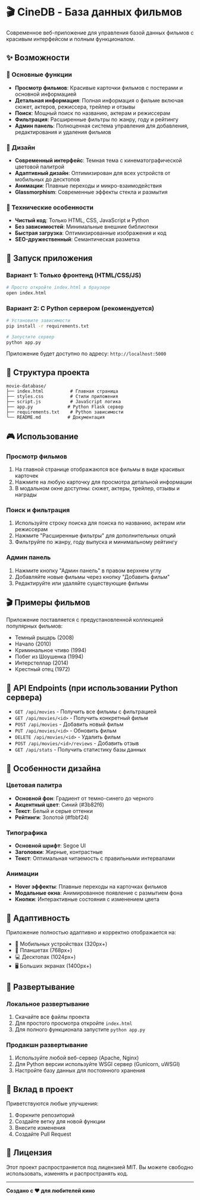# 🎬 CineDB - База данных фильмов

Современное веб-приложение для управления базой данных фильмов с красивым интерфейсом и полным функционалом.

## ✨ Возможности

### 🎯 Основные функции
- **Просмотр фильмов**: Красивые карточки фильмов с постерами и основной информацией
- **Детальная информация**: Полная информация о фильме включая сюжет, актеров, режиссера, трейлер и отзывы
- **Поиск**: Мощный поиск по названию, актерам и режиссерам
- **Фильтрация**: Расширенные фильтры по жанру, году и рейтингу
- **Админ панель**: Полноценная система управления для добавления, редактирования и удаления фильмов

### 🎨 Дизайн
- **Современный интерфейс**: Темная тема с кинематографической цветовой палитрой
- **Адаптивный дизайн**: Оптимизирован для всех устройств от мобильных до десктопов
- **Анимации**: Плавные переходы и микро-взаимодействия
- **Glassmorphism**: Современные эффекты стекла и размытия

### 🔧 Технические особенности
- **Чистый код**: Только HTML, CSS, JavaScript и Python
- **Без зависимостей**: Минимальные внешние библиотеки
- **Быстрая загрузка**: Оптимизированные изображения и код
- **SEO-дружественный**: Семантическая разметка

## 🚀 Запуск приложения

### Вариант 1: Только фронтенд (HTML/CSS/JS)
```bash
# Просто откройте index.html в браузере
open index.html
```

### Вариант 2: С Python сервером (рекомендуется)
```bash
# Установите зависимости
pip install -r requirements.txt

# Запустите сервер
python app.py
```

Приложение будет доступно по адресу: `http://localhost:5000`

## 📁 Структура проекта

```
movie-database/
├── index.html          # Главная страница
├── styles.css          # Стили приложения
├── script.js           # JavaScript логика
├── app.py             # Python Flask сервер
├── requirements.txt    # Python зависимости
└── README.md          # Документация
```

## 🎮 Использование

### Просмотр фильмов
1. На главной странице отображаются все фильмы в виде красивых карточек
2. Нажмите на любую карточку для просмотра детальной информации
3. В модальном окне доступны: сюжет, актеры, трейлер, отзывы и награды

### Поиск и фильтрация
1. Используйте строку поиска для поиска по названию, актерам или режиссерам
2. Нажмите "Расширенные фильтры" для дополнительных опций
3. Фильтруйте по жанру, году выпуска и минимальному рейтингу

### Админ панель
1. Нажмите кнопку "Админ панель" в правом верхнем углу
2. Добавляйте новые фильмы через кнопку "Добавить фильм"
3. Редактируйте или удаляйте существующие фильмы

## 🎬 Примеры фильмов

Приложение поставляется с предустановленной коллекцией популярных фильмов:
- Темный рыцарь (2008)
- Начало (2010)
- Криминальное чтиво (1994)
- Побег из Шоушенка (1994)
- Интерстеллар (2014)
- Крестный отец (1972)

## 🔧 API Endpoints (при использовании Python сервера)

- `GET /api/movies` - Получить все фильмы с фильтрацией
- `GET /api/movies/<id>` - Получить конкретный фильм
- `POST /api/movies` - Добавить новый фильм
- `PUT /api/movies/<id>` - Обновить фильм
- `DELETE /api/movies/<id>` - Удалить фильм
- `POST /api/movies/<id>/reviews` - Добавить отзыв
- `GET /api/stats` - Получить статистику базы данных

## 🎨 Особенности дизайна

### Цветовая палитра
- **Основной фон**: Градиент от темно-синего до черного
- **Акцентный цвет**: Синий (#3b82f6)
- **Текст**: Белый и серые оттенки
- **Рейтинги**: Золотой (#fbbf24)

### Типографика
- **Основной шрифт**: Segoe UI
- **Заголовки**: Жирные, контрастные
- **Текст**: Оптимальная читаемость с правильными интервалами

### Анимации
- **Hover эффекты**: Плавные переходы на карточках фильмов
- **Модальные окна**: Анимированное появление с размытием фона
- **Кнопки**: Интерактивные состояния с изменением цвета

## 📱 Адаптивность

Приложение полностью адаптивно и корректно отображается на:
- 📱 Мобильных устройствах (320px+)
- 📱 Планшетах (768px+)
- 💻 Десктопах (1024px+)
- 🖥️ Больших экранах (1400px+)

## 🚀 Развертывание

### Локальное развертывание
1. Скачайте все файлы проекта
2. Для простого просмотра откройте `index.html`
3. Для полного функционала запустите `python app.py`

### Продакшн развертывание
1. Используйте любой веб-сервер (Apache, Nginx)
2. Для Python версии используйте WSGI сервер (Gunicorn, uWSGI)
3. Настройте базу данных для постоянного хранения

## 🤝 Вклад в проект

Приветствуются любые улучшения:
1. Форкните репозиторий
2. Создайте ветку для новой функции
3. Внесите изменения
4. Создайте Pull Request

## 📄 Лицензия

Этот проект распространяется под лицензией MIT. Вы можете свободно использовать, изменять и распространять код.

---

**Создано с ❤️ для любителей кино**